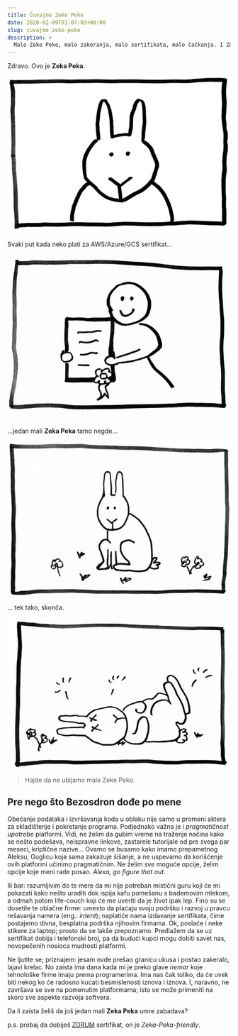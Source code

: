 ```yaml
---
title: Čuvajmo Zeke Peke
date: 2020-02-09T01:07:03+00:00
slug: cuvajmo-zeke-peke
description: >
  Malo Zeke Peke, malo zakeranja, malo sertifikata, malo čačkanja. I Zdrum.
---
```


Zdravo. Ovo je **Zeka Peka**.

![](zekapeka1.jpg)

Svaki put kada neko plati za AWS/Azure/GCS sertifikat...

![](zekapeka2.jpg)

...jedan mali **Zeka Peka** tamo negde...

![](zekapeka3.jpg)

... tek tako, skonča.

![](zekapeka4.jpg)

> Hajde da ne ubijamo male Zeke Peke.


## Pre nego što Bezosdron dođe po mene

Obećanje podataka i izvršavanja koda u oblaku nije samo u promeni aktera za skladištenje i pokretanje programa. Podjednako važna je i _pragmatičnost upotrebe_ platformi. Vidi, ne želim da gubim vreme na traženje načina kako se nešto podešava, neispravne linkove, zastarele tutorijale od pre svega par meseci, kriptične nazive... Ovamo se busamo kako imamo prepametnog Aleksu, Guglicu koja sama zakazuje šišanje, a ne uspevamo da korišćenje ovih platformi učinimo pragmatičnim. Ne želim _sve_ moguće opcije, želim opcije koje meni rade posao. _Alexa, go figure that out_.

Ili bar: razumljivim do te mere da mi nije potreban mistični guru koji će mi pokazati kako nešto uraditi dok ispija kafu pomešanu s bademovim mlekom, a odmah potom life-couch koji će me uveriti da je život ipak lep. Fino su se dosetile te oblačne firme: umesto da plaćaju svoju podršku i razvoj u pravcu rešavanja namera (eng.: _intent_); naplatiće nama izdavanje sertifikata, čime postajemo divna, besplatna podrška njihovim firmama. Ok, poslaće i neke stikere za laptop; prosto da se lakše prepoznamo. Predlažem da se uz sertifikat dobija i telefonski broj, pa da budući kupci mogu dobiti savet nas, novopečenih nosioca mudrosti platformi.

Ne ljutite se; priznajem: jesam ovde prešao granicu ukusa i postao zakeralo, lajavi krelac. No zaista ima dana kada mi je preko glave _nemar_ koje tehnološke firme imaju prema programerima. Ima nas čak toliko, da će uvek biti nekog ko će radosno kucati besmislenosti iznova i iznova. I, naravno, ne završava se sve na pomenutim platformama; isto se može primeniti na skoro sve aspekte razvoja softvera.

Da li zaista želiš da još jedan mali **Zeka Peka** umre zabadava?

p.s. probaj da dobiješ [ZDRUM](https://zdrum.work/certificate/) sertifikat, on je _Zeka-Peka-friendly_.
